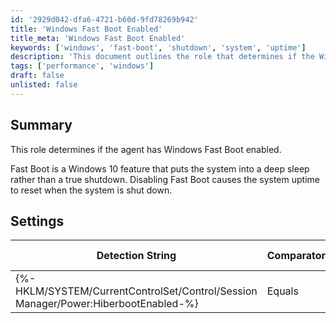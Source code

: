 ```yaml
---
id: '2929d042-dfa6-4721-b60d-9fd78269b942'
title: 'Windows Fast Boot Enabled'
title_meta: 'Windows Fast Boot Enabled'
keywords: ['windows', 'fast-boot', 'shutdown', 'system', 'uptime']
description: 'This document outlines the role that determines if the Windows Fast Boot feature is enabled on a system. Fast Boot is a Windows 10 feature that allows the system to enter a deep sleep mode instead of a full shutdown, affecting system uptime. The document includes settings and detection strings for checking the Fast Boot status.'
tags: ['performance', 'windows']
draft: false
unlisted: false
---
```


## Summary

This role determines if the agent has Windows Fast Boot enabled.

Fast Boot is a Windows 10 feature that puts the system into a deep sleep rather than a true shutdown. Disabling Fast Boot causes the system uptime to reset when the system is shut down.

## Settings

| Detection String                                        | Comparator | Result | Applicable OS |
|--------------------------------------------------------|------------|--------|----------------|
| \{%-HKLM/SYSTEM/CurrentControlSet/Control/Session Manager/Power:HiberbootEnabled-%} | Equals     | 1      | Windows        |



